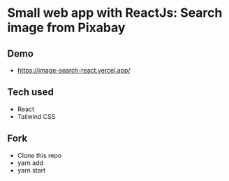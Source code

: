 # Small web app with ReactJs: Search image from Pixabay

## Demo
- https://image-search-react.vercel.app/

## Tech used
- React
- Tailwind CSS

## Fork
- Clone this repo
- yarn add
- yarn start
